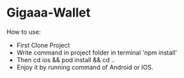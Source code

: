 # Gigaaa-Wallet

How to use:
- First Clone Project 
- Write command in project folder in terminal 'npm install'
- Then cd ios && pod install && cd ..
- Enjoy it by running command of Android or IOS. 
